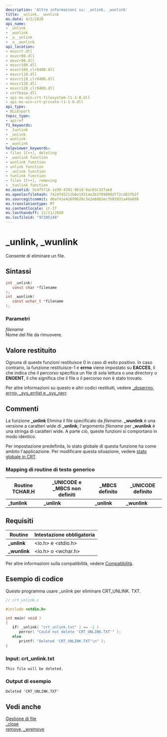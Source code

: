 ```yaml
---
description: 'Altre informazioni su: _unlink, _wunlink'
title: _unlink, _wunlink
ms.date: 4/2/2020
api_name:
- _unlink
- _wunlink
- _o__unlink
- _o__wunlink
api_location:
- msvcrt.dll
- msvcr80.dll
- msvcr90.dll
- msvcr100.dll
- msvcr100_clr0400.dll
- msvcr110.dll
- msvcr110_clr0400.dll
- msvcr120.dll
- msvcr120_clr0400.dll
- ucrtbase.dll
- api-ms-win-crt-filesystem-l1-1-0.dll
- api-ms-win-crt-private-l1-1-0.dll
api_type:
- DLLExport
topic_type:
- apiref
f1_keywords:
- _tunlink
- _unlink
- wunlink
- _wunlink
helpviewer_keywords:
- files [C++], deleting
- _wunlink function
- wunlink function
- unlink function
- _unlink function
- tunlink function
- files [C++], removing
- _tunlink function
ms.assetid: 5e4f5f1b-1e99-4391-9b18-9ac63c32fae8
ms.openlocfilehash: 742df45211b6e19314a3b3f89880d7f2cd83fb2f
ms.sourcegitcommit: d6af41e42699628c3e2e6063ec7b03931a49a098
ms.translationtype: MT
ms.contentlocale: it-IT
ms.lasthandoff: 12/11/2020
ms.locfileid: "97205148"
---
```

# <a name="_unlink-_wunlink"></a>_unlink, _wunlink

Consente di eliminare un file.

## <a name="syntax"></a>Sintassi

```C
int _unlink(
   const char *filename
);
int _wunlink(
   const wchar_t *filename
);
```

### <a name="parameters"></a>Parametri

*filename*<br/>
Nome del file da rimuovere.

## <a name="return-value"></a>Valore restituito

Ognuna di queste funzioni restituisce 0 in caso di esito positivo. In caso contrario, la funzione restituisce-1 e **errno** viene impostato su **EACCES**, il che indica che il percorso specifica un file di sola lettura o una directory o **ENOENT**, il che significa che il file o il percorso non è stato trovato.

Per altre informazioni su questo e altri codici restituiti, vedere [_doserrno, errno, _sys_errlist e _sys_nerr](../../c-runtime-library/errno-doserrno-sys-errlist-and-sys-nerr.md).

## <a name="remarks"></a>Commenti

La funzione **_unlink** Elimina il file specificato da *filename*. **_wunlink** è una versione a caratteri wide di **_unlink**; l'argomento *filename* per **_wunlink** è una stringa di caratteri wide. A parte ciò, queste funzioni si comportano in modo identico.

Per impostazione predefinita, lo stato globale di questa funzione ha come ambito l'applicazione. Per modificare questa situazione, vedere [stato globale in CRT](../global-state.md).

### <a name="generic-text-routine-mappings"></a>Mapping di routine di testo generico

|Routine TCHAR.H|_UNICODE e _MBCS non definiti|_MBCS definito|_UNICODE definito|
|---------------------|------------------------------------|--------------------|-----------------------|
|**_tunlink**|**_unlink**|**_unlink**|**_wunlink**|

## <a name="requirements"></a>Requisiti

|Routine|Intestazione obbligatoria|
|-------------|---------------------|
|**_unlink**|\<io.h> e \<stdio.h>|
|**_wunlink**|\<io.h> o \<wchar.h>|

Per altre informazioni sulla compatibilità, vedere [Compatibilità](../../c-runtime-library/compatibility.md).

## <a name="code-example"></a>Esempio di codice

Questo programma usare _unlink per eliminare CRT_UNLINK. TXT.

```C
// crt_unlink.c

#include <stdio.h>

int main( void )
{
   if( _unlink( "crt_unlink.txt" ) == -1 )
      perror( "Could not delete 'CRT_UNLINK.TXT'" );
   else
      printf( "Deleted 'CRT_UNLINK.TXT'\n" );
}
```

### <a name="input-crt_unlinktxt"></a>Input: crt_unlink.txt

```Input
This file will be deleted.
```

### <a name="sample-output"></a>Output di esempio

```Output
Deleted 'CRT_UNLINK.TXT'
```

## <a name="see-also"></a>Vedi anche

[Gestione di file](../../c-runtime-library/file-handling.md)<br/>
[_close](close.md)<br/>
[remove, _wremove](remove-wremove.md)<br/>
